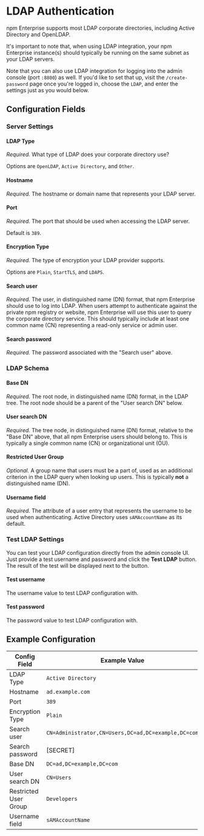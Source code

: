 # LDAP Authentication

npm Enterprise supports most LDAP corporate directories, including Active Directory and OpenLDAP.

It's important to note that, when using LDAP integration, your npm Enterprise instance(s) should typically be running on the same subnet as your LDAP servers.

Note that you can also use LDAP integration for logging into the admin console (port `:8800`) as well. If you'd like to set that up, visit the `/create-password` page once you're logged in, choose the `LDAP`, and enter the settings just as you would below.

## Configuration Fields

### Server Settings

#### LDAP Type

_Required._ What type of LDAP does your corporate directory use?

Options are `OpenLDAP`, `Active Directory`, and `Other`.

#### Hostname

_Required._ The hostname or domain name that represents your LDAP server.

#### Port

_Required._ The port that should be used when accessing the LDAP server.

Default is `389`.

#### Encryption Type

_Required._ The type of encryption your LDAP provider supports.

Options are `Plain`, `StartTLS`, and `LDAPS`.

#### Search user

_Required._ The user, in distinguished name (DN) format, that npm Enterprise should use to log into LDAP. When users attempt to authenticate against the private npm registry or website, npm Enterprise will use this user to query the corporate directory service. This should typically include at least one common name (CN) representing a read-only service or admin user.

#### Search password

_Required._  The password associated with the "Search user" above.

### LDAP Schema

#### Base DN

_Required._ The root node, in distinguished name (DN) format, in the LDAP tree. The root node should be a parent of the "User search DN" below.

#### User search DN

_Required._ The tree node, in distinguished name (DN) format, relative to the "Base DN" above, that all npm Enterprise users should belong to. This is typically a single common name (CN) or organizational unit (OU).

#### Restricted User Group

_Optional._ A group name that users must be a part of, used as an additional criterion in the LDAP query when looking up users. This is typically **not** a distinguished name (DN).

#### Username field

_Required._ The attribute of a user entry that represents the username to be used when authenticating. Active Directory uses `sAMAccountName` as its default.

### Test LDAP Settings

You can test your LDAP configuration directly from the admin console UI. Just provide a test username and password and click the **Test LDAP** button. The result of the test will be displayed next to the button.

#### Test username

The username value to test LDAP configuration with.

#### Test password

The password value to test LDAP configuration with.

## Example Configuration

| Config Field          | Example Value                                       |
| --------------------- | --------------------------------------------------- |
| LDAP Type             | `Active Directory`                                  |
| Hostname              | `ad.example.com`                                    |
| Port                  | `389`                                               |
| Encryption Type       | `Plain`                                             |
| Search user           | `CN=Administrator,CN=Users,DC=ad,DC=example,DC=com` |
| Search password       | [SECRET]                                            |
| Base DN               | `DC=ad,DC=example,DC=com`                           |
| User search DN        | `CN=Users`                                          |
| Restricted User Group | `Developers`                                        |
| Username field        | `sAMAccountName`                                    |
